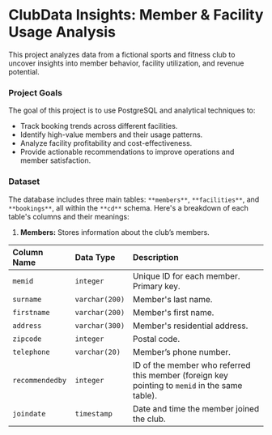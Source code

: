 # ClubData Insights: Member & Facility Usage Analysis
This project analyzes data from a fictional sports and fitness club to uncover insights into member behavior, facility utilization, and revenue potential. 

### Project Goals
The goal of this project is to use PostgreSQL and analytical techniques to:
- Track booking trends across different facilities.
- Identify high-value members and their usage patterns.
- Analyze facility profitability and cost-effectiveness.
- Provide actionable recommendations to improve operations and member satisfaction.

### Dataset
The database includes three main tables: `**members**`, `**facilities**`, and `**bookings**`, all within the `**cd**` schema. Here's a breakdown of each table's columns and their meanings:
1. **Members:** Stores information about the club’s members.

| Column Name     | Data Type      | Description                                                                                    |
|:----------------|:---------------|:-----------------------------------------------------------------------------------------------|
| `memid`         | `integer`      | Unique ID for each member. Primary key.                                                        |
| `surname`       | `varchar(200)` | Member's last name.                                                                            |
| `firstname`     | `varchar(200)` | Member's first name.                                                                           |
| `address`       | `varchar(300)` | Member's residential address.                                                                  |
| `zipcode`       | `integer`      | Postal code.                                                                                   |
| `telephone`     | `varchar(20)`  | Member’s phone number.                                                                         |
| `recommendedby` | `integer`      | ID of the member who referred this member (foreign key pointing to `memid` in the same table). |
| `joindate`      | `timestamp`    | Date and time the member joined the club.                                                      |
